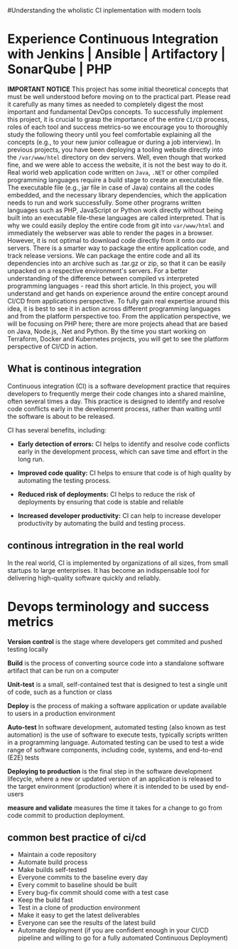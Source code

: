 #Understanding the wholistic CI inplementation with modern tools

# Experience Continuous Integration with Jenkins | Ansible | Artifactory | SonarQube | PHP

**IMPORTANT NOTICE** This project has some initial theoretical concepts that must be well understood before moving
on to the practical part. Please read it carefully as many times as needed to completely digest the most important and fundamental DevOps concepts. To successfully implement this project, it is crucial to grasp the importance of the entire `CI/CD` process, roles of each tool and success metrics-so we encourage you to thoroughly study the following theory until you feel comfortable explaining all the concepts (e.g., to your new junior colleague or during a job interview).
In previous projects, you have been deploying a tooling website directly into the `/var/www/htel` directory on dev servers. Well, even though that worked fine, and we were able to access the website, it is not the best way to do it. Real world web application code written on `Java`, `.NET` or other compiled programming languages require a build stage to create an executable file. The executable file (e.g., jar file in case of Java) contains all the codes embedded, and the necessary library dependencies, which the application needs to run and work successfully.
Some other programs written languages such as PHP, JavaScript or Python work directly without being built into an executable file-these languages are called interpreted. That is why we could easily deploy the entire code from git into `var/www/html` and immediately the webserver was able to render the pages in a browser. However, it is not optimal to download code directly from it onto our servers. There is a smarter way to package the entire application code, and track release versions. We can package the entire code and all its dependencies into an archive such as .tar.gz or
zip, so that it can be easily unpacked on a respective environment's servers.
For a better understanding of the difference between compiled vs interpreted programming languages - read this short article.
In this project, you will understand and get hands on experience around the entire concept around CI/CD from applications perspective. To fully gain real expertise around this idea, it is best to see it in action across different programming languages and from the platform perspective too. From the application perspective, we will be focusing on PHP here; there are more projects ahead that are based on Java, Node.js, .Net and Python. By the time you start working on Terraform, Docker and Kubernetes projects, you will get to see the platform perspective of CI/CD in action.

## What is continous integration

Continuous integration (CI) is a software development practice that requires developers to frequently merge their code changes into a shared mainline, often several times a day. This practice is designed to identify and resolve code conflicts early in the development process, rather than waiting until the software is about to be released.

CI has several benefits, including:

+ **Early detection of errors:** CI helps to identify and resolve code conflicts early in the development process, which can save time and effort in the long run.

+ **Improved code quality:** CI helps to ensure that code is of high quality by automating the testing process.

+ **Reduced risk of deployments:** CI helps to reduce the risk of deployments by ensuring that code is stable and reliable

+ **Increased developer productivity:** CI can help to increase developer productivity by automating the build and testing process.

## continous intregration in the real world

In the real world, CI is implemented by organizations of all sizes, from small startups to large enterprises. It has become an indispensable tool for delivering high-quality software quickly and reliably.

# Devops terminology and success metrics

**Version control** is the stage where developers get commited and pushed testing locally

**Build** is the process of converting source code into a standalone software artifact that can be run on a computer

**Unit-test** is a small, self-contained test that is designed to test a single unit of code, such as a function or class

**Deploy** is the process of making a software application or update available to users in a production environment

**Auto-test** In software development, automated testing (also known as test automation) is the use of software to execute tests, typically scripts written in a programming language. Automated testing can be used to test a wide range of software components, including code, systems, and end-to-end (E2E) tests

**Deploying to production** is the final step in the software development lifecycle, where a new or updated version of an application is released to the target environment (production) where it is intended to be used by end-users

**measure and validate** measures the time it takes for a change to go from code commit to production deployment.

## common best practice of ci/cd

+ Maintain a code repository
+ Automate build process
+ Make builds self-tested
+ Everyone commits to the baseline every day
+ Every commit to baseline should be built
+ Every bug-fix commit should come with a test case
+ Keep the build fast
+ Test in a clone of production environment
+ Make it easy to get the latest deliverables
+ Everyone can see the results of the latest build
+ Automate deployment (if you are confident enough in your CI/CD pipeline and willing to go for a fully automated Continuous Deployment)